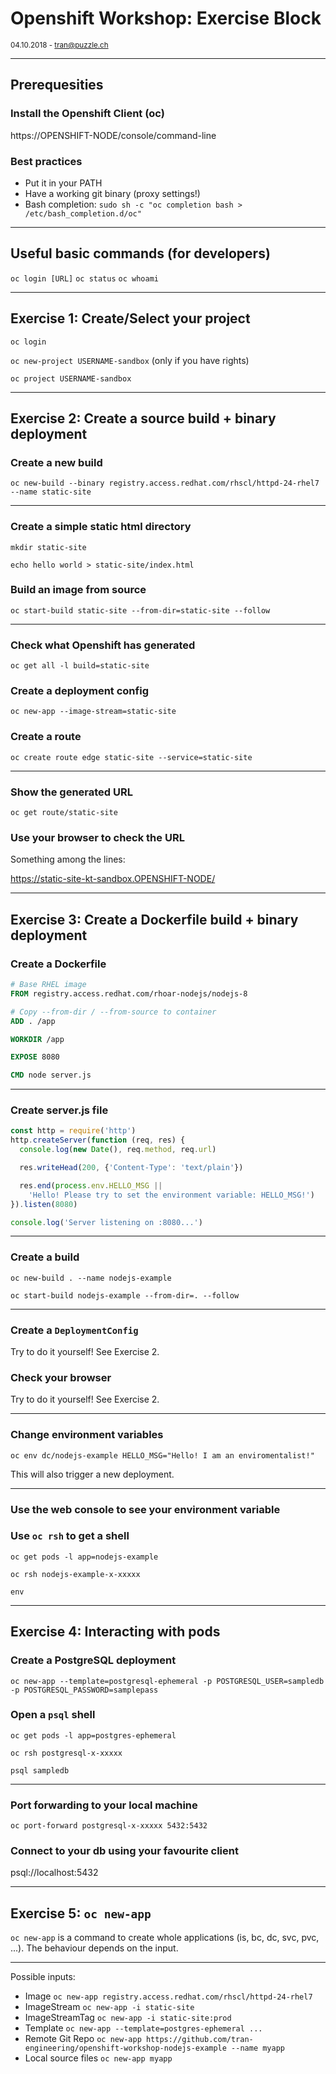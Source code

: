 # Openshift Workshop: Exercise Block

<small>04.10.2018 - tran@puzzle.ch</small>

<!-- .slide: class="master01" -->

---

## Prerequesities

### Install the Openshift Client (oc)

https://OPENSHIFT-NODE/console/command-line

### Best practices

* Put it in your PATH
* Have a working git binary (proxy settings!)
* Bash completion: `sudo sh -c "oc completion bash > /etc/bash_completion.d/oc"`

---

## Useful basic commands (for developers)

`oc login [URL]`
`oc status`
`oc whoami`

---

## Exercise 1: Create/Select your project

`oc login`

`oc new-project USERNAME-sandbox` (only if you have rights)

`oc project USERNAME-sandbox`

---

## Exercise 2: Create a source build + binary deployment

### Create a new build

`oc new-build --binary registry.access.redhat.com/rhscl/httpd-24-rhel7 --name static-site`

----

### Create a simple static html directory

`mkdir static-site`

`echo hello world > static-site/index.html`

### Build an image from source

`oc start-build static-site --from-dir=static-site --follow`

----

### Check what Openshift has generated

`oc get all -l build=static-site`

### Create a deployment config

`oc new-app --image-stream=static-site`

### Create a route

`oc create route edge static-site --service=static-site`

----

### Show the generated URL

`oc get route/static-site`

### Use your browser to check the URL

Something among the lines:

https://static-site-kt-sandbox.OPENSHIFT-NODE/

---

## Exercise 3: Create a Dockerfile build + binary deployment

### Create a Dockerfile

```Dockerfile
# Base RHEL image
FROM registry.access.redhat.com/rhoar-nodejs/nodejs-8

# Copy --from-dir / --from-source to container
ADD . /app

WORKDIR /app

EXPOSE 8080

CMD node server.js
```

----

### Create server.js file

```javascript
const http = require('http')
http.createServer(function (req, res) {
  console.log(new Date(), req.method, req.url)

  res.writeHead(200, {'Content-Type': 'text/plain'})

  res.end(process.env.HELLO_MSG || 
    'Hello! Please try to set the environment variable: HELLO_MSG!')
}).listen(8080)

console.log('Server listening on :8080...')
```

----

### Create a build

`oc new-build . --name nodejs-example`

`oc start-build nodejs-example --from-dir=. --follow`

----

### Create a `DeploymentConfig`

Try to do it yourself! See Exercise 2.

### Check your browser

Try to do it yourself! See Exercise 2.

----

### Change environment variables

`oc env dc/nodejs-example HELLO_MSG="Hello! I am an enviromentalist!"`

This will also trigger a new deployment.

----

### Use the web console to see your environment variable

### Use `oc rsh` to get a shell

`oc get pods -l app=nodejs-example`

`oc rsh nodejs-example-x-xxxxx`

`env`

---

## Exercise 4: Interacting with pods

### Create a PostgreSQL deployment

`oc new-app --template=postgresql-ephemeral -p POSTGRESQL_USER=sampledb -p POSTGRESQL_PASSWORD=samplepass`

### Open a `psql` shell

`oc get pods -l app=postgres-ephemeral`

`oc rsh postgresql-x-xxxxx`

`psql sampledb`

----

### Port forwarding to your local machine

`oc port-forward postgresql-x-xxxxx 5432:5432`

### Connect to your db using your favourite client

psql://localhost:5432

---

## Exercise 5: `oc new-app`

`oc new-app` is a command to create whole applications (is, bc, dc, svc, pvc, ...).
The behaviour depends on the input.

----

Possible inputs:

* Image `oc new-app registry.access.redhat.com/rhscl/httpd-24-rhel7`
* ImageStream `oc new-app -i static-site`
* ImageStreamTag `oc new-app -i static-site:prod`
* Template `oc new-app --template=postgres-ephemeral ...`
* Remote Git Repo `oc new-app https://github.com/tran-engineering/openshift-workshop-nodejs-example --name myapp`
* Local source files `oc new-app myapp`